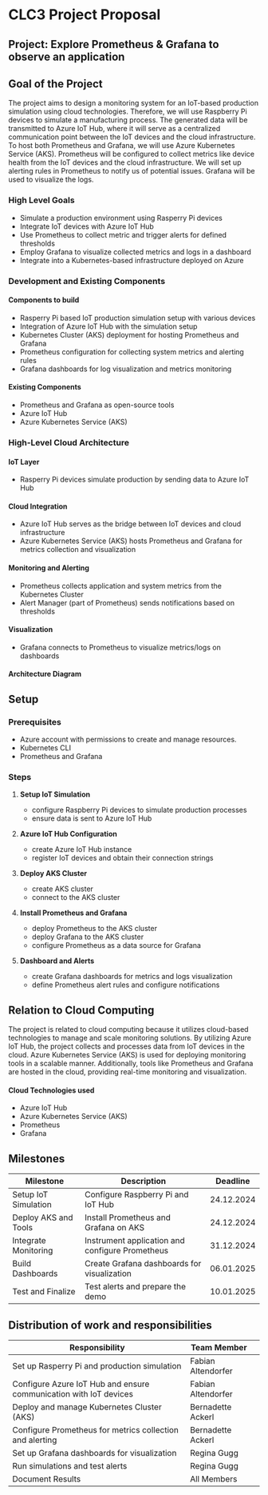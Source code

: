 # CLC3 Project Proposal
## Project: Explore Prometheus & Grafana to observe an application
## Goal of the Project
The project aims to design a monitoring system for an IoT-based production simulation using cloud technologies. Therefore, we will use Raspberry Pi devices to simulate a manufacturing process. The generated data will be transmitted to Azure IoT Hub, where it will serve as a centralized communication point between the IoT devices and the cloud infrastructure. To host both Prometheus and Grafana, we will use Azure Kubernetes Service (AKS). Prometheus will be configured to collect metrics like device health from the IoT devices and the cloud infrastructure. We will set up alerting rules in Prometheus to notify us of potential issues. Grafana will be used to visualize the logs.

### High Level Goals

- Simulate a production environment using Rasperry Pi devices
- Integrate IoT devices with Azure IoT Hub
- Use Prometheus to collect metric and trigger alerts for defined thresholds
- Employ Grafana to visualize collected metrics and logs in a dashboard
- Integrate into a Kubernetes-based infrastructure deployed on Azure


### Development and Existing Components

#### Components to build

- Rasperry Pi based IoT production simulation setup with various devices
- Integration of Azure IoT Hub with the simulation setup
- Kubernetes Cluster (AKS) deployment for hosting Prometheus and Grafana
- Prometheus configuration for collecting system metrics and alerting rules
- Grafana dashboards for log visualization and metrics monitoring

#### Existing Components

- Prometheus and Grafana as open-source tools
- Azure IoT Hub
- Azure Kubernetes Service (AKS)

### High-Level Cloud Architecture

#### IoT Layer
- Rasperry Pi devices simulate production by sending data to Azure IoT Hub

#### Cloud Integration
- Azure IoT Hub serves as the bridge between IoT devices and cloud infrastructure
- Azure Kubernetes Service (AKS) hosts Prometheus and Grafana for metrics collection and visualization

#### Monitoring and Alerting
- Prometheus collects application and system metrics from the Kubernetes Cluster
- Alert Manager (part of Prometheus) sends notifications based on thresholds

#### Visualization
- Grafana connects to Prometheus to visualize metrics/logs on dashboards

#### Architecture Diagram

## Setup
### Prerequisites
- Azure account with permissions to create and manage resources.
- Kubernetes CLI 
- Prometheus and Grafana

### Steps
1. **Setup IoT Simulation**
   - configure Raspberry Pi devices to simulate production processes
   - ensure data is sent to Azure IoT Hub

2. **Azure IoT Hub Configuration**
   - create Azure IoT Hub instance
   - register IoT devices and obtain their connection strings

3. **Deploy AKS Cluster**
   - create AKS cluster
   - connect to the AKS cluster

4. **Install Prometheus and Grafana**
   - deploy Prometheus to the AKS cluster
   - deploy Grafana to the AKS cluster
   - configure Prometheus as a data source for Grafana

5. **Dashboard and Alerts**
   - create Grafana dashboards for metrics and logs visualization
   - define Prometheus alert rules and configure notifications


## Relation to Cloud Computing
The project is related to cloud computing because it utilizes cloud-based technologies to manage and scale monitoring solutions. By utilizing Azure IoT Hub, the project collects and processes data from IoT devices in the cloud. Azure Kubernetes Service (AKS) is used for deploying monitoring tools in a scalable manner. Additionally, tools like Prometheus and Grafana are hosted in the cloud, providing real-time monitoring and visualization.

#### Cloud Technologies used
- Azure IoT Hub
- Azure Kubernetes Service (AKS)
- Prometheus
- Grafana

## Milestones
| Milestone               | Description                                      | Deadline |
|-------------------------|--------------------------------------------------|----------|
| Setup IoT Simulation    | Configure Raspberry Pi and IoT Hub              | 24.12.2024   |
| Deploy AKS and Tools    | Install Prometheus and Grafana on AKS           | 24.12.2024   |
| Integrate Monitoring    | Instrument application and configure Prometheus | 31.12.2024   |
| Build Dashboards        | Create Grafana dashboards for visualization     | 06.01.2025   |
| Test and Finalize       | Test alerts and prepare the demo                | 10.01.2025   |


## Distribution of work and responsibilities

| Responsibility               | Team Member                                      | |
|-------------------------|--------------------------------------------------|----------|
| Set up Rasperry Pi and production simulation   | Fabian Altendorfer              |
| Configure Azure IoT Hub and ensure communication with IoT devices    | Fabian Altendorfer           |
| Deploy and manage Kubernetes Cluster (AKS)    | Bernadette Ackerl |
| Configure Prometheus for metrics collection and alerting        | Bernadette Ackerl     |
| Set up Grafana dashboards for visualization       | Regina Gugg                |
| Run simulations and test alerts       | Regina Gugg                |
| Document Results       | All Members                |






